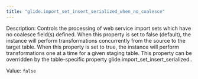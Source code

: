 ```yaml
---
title: "glide.import_set_insert_serialized_when_no_coalesce"
---
```


Description: Controls the processing of web service import sets which have no coalesce field(s) defined. When this property is set to false (default), the instance will perform transformations concurrently from the source to the target table. When this property is set to true, the instance will perform transformations one at a time for a given staging table. This property can be overridden by the table-specific property glide.import_set_insert_serialized.<table name>.

Value: `false`